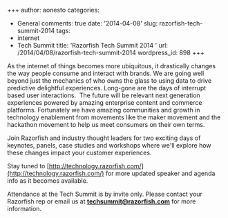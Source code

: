 +++
author: aonesto
categories:
- General
comments: true
date: '2014-04-08'
slug: razorfish-tech-summit-2014
tags:
- internet
- Tech Summit
title: 'Razorfish Tech Summit 2014 '
url: /2014/04/08/razorfish-tech-summit-2014
wordpress_id: 898
+++


As the internet of things becomes more ubiquitous, it drastically changes the way people consume and interact with brands. We are going well beyond just the mechanics of who owns the glass to using data to drive predictive delightful experiences. Long-gone are the days of interrupt based user interactions.  The future will be relevant next generation experiences powered by amazing enterprise content and commerce platforms. Fortunately we have amazing communities and growth in technology enablement from movements like the maker movement and the hackathon movement to help us meet consumers on their own terms.

Join Razorfish and industry thought leaders for two exciting days of keynotes, panels, case studies and workshops where we'll explore how these changes impact your customer experiences.

Stay tuned to [http://technology.razorfish.com/](http://technology.razorfish.com/) for more updated speaker and agenda info as it becomes available.

Attendance at the Tech Summit is by invite only. Please contact your Razorfish rep or email us at **techsummit@razorfish.com** for more information.
